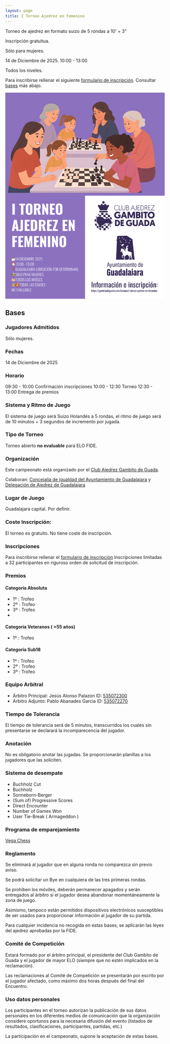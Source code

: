 ```yaml
---
layout: page
title: I Torneo Ajedrez en Femenino
---
```


Torneo de ajedrez en formato suizo de 5 rondas a 10' + 3" 

Inscripción gratuitua.

Sólo para mujeres.

14 de Diciembre de 2025. 10:00 - 13:00

Todos los niveles.

Para inscribirse rellenar el siguiente [formulario de inscripción](https://docs.google.com/forms/d/e/1FAIpQLSd2wmyEpw1r6LnH5gVAOJ3DCwx6Vs-4NIfQN-y-M9f9vm2iGA/viewform?usp=header). Consultar [bases](/torneos/i-torneo-ajedrez-en-femenino#bases) más abajo.

![I Torneo Ajedrez en Femenino](/assets/i-torneo-ajedrez-en-femenino.png)

## Bases

### Jugadores Admitidos

Sólo mujeres.

### Fechas

14 de Diciembre de 2025

### Horario
09:30 - 10:00 Confirmación inscripciones
10:00 - 12:30 Torneo
12:30 - 13:00 Entrega de premios

### Sistema y Ritmo de Juego

El sistema de juego será Suizo Holandés a 5 rondas, el ritmo de juego será de 10 minutos + 3 segundos de incremento por jugada.

### Tipo de Torneo

Torneo abierto **no evaluable** para ELO FIDE.

### Organización

Este campeonato está organizado por el [Club Ajedrez Gambito de Guada](https://gambitodeguada.com/).

Colaboran: [Concejalía de igualdad del Ayuntamiento de Guadalajara](https://www.guadalajara.es/es/ayuntamiento/servicios/igualdad/)  y [Delegación de Ajedrez de Guadalajara](https://ajedrezguadalajara.com/)

### Lugar de Juego

Guadalajara capital. Por definir.

### Coste Inscripción:
El torneo es gratuito. No tiene coste de inscripción.

### Inscripciones
Para inscribirse rellenar el [formulario de inscripción](https://docs.google.com/forms/d/e/1FAIpQLSd2wmyEpw1r6LnH5gVAOJ3DCwx6Vs-4NIfQN-y-M9f9vm2iGA/viewform?usp=header)
Inscripciones limitadas a 32 participantes en riguroso orden de solicitud de inscripción.

### Premios

#### Categoría Absoluta
- 1º : Trofeo
- 2º : Trofeo
- 3º : Trofeo
- 
#### Categoría Veteranos ( >55 años)
- 1º : Trofeo

#### Categoría Sub18
- 1º : Trofeo
- 2º : Trofeo
- 3º : Trofeo

### Equipo Arbitral

- Árbitro Principal: Jesús Alonso Palazon ID: [535072300](https://ratings.fide.com/profile/535072300)
- Árbitro Adjunto: Pablo Abanades Garcia ID: [535072270](https://ratings.fide.com/profile/535072270)

### Tiempo de Tolerancia

El tiempo de tolerancia será de 5 minutos, transcurridos los cuales sin presentarse se declarará la incomparecencia del jugador.

### Anotación

No es obligatorio anotar las jugadas. Se proporcionarán planillas a los jugadores que las soliciten.

### Sistema de desempate
- Buchholz Cut
- Buchholz
- Sonneborn-Berger
- (Sum of) Progressive Scores
- Direct Encounter
- Number of Games Won
- User Tie-Break ( Armageddon )

### Programa de emparejamiento

[Vega Chess](https://www.vegachess.com/ns/)

### Reglamento

Se eliminará al jugador que en alguna ronda no comparezca sin previo aviso.

Se podrá solicitar un Bye en cualquiera de las tres primeras rondas.

Se prohíben los móviles, deberán permanecer apagados y serán entregados al árbitro si el jugador desea abandonar momentáneamente la zona de juego.

Asimismo, tampoco están permitidos dispositivos electrónicos susceptibles de ser usados para proporcionar información al jugador de su partida.

Para cualquier incidencia no recogida en estas bases, se aplicarán las leyes del ajedrez aprobadas por la FIDE.

### Comité de Competición

Estará formado por el árbitro principal, el presidente del Club Gambito de Guada y el jugador de mayor ELO (siempre que no estén implicados en la reclamación).

Las reclamaciones al Comité de Competición se presentarán por escrito por el jugador afectado, como máximo dos horas después del final del Encuentro.

### Uso datos personales

Los participantes en el torneo autorizan la publicación de sus datos personales en los diferentes medios de comunicación que la organización considere oportunos para la necesaria difusión del evento (listados de resultados, clasificaciones, participantes, partidas, etc.)

La participación en el campeonato, supone la aceptación de estas bases.